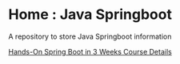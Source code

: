 # Home : Java Springboot

A repository to store Java Springboot information

[Hands-On Spring Boot in 3 Weeks Course Details](pages/hands-on-spring-boot-in-3-weeks.md)


